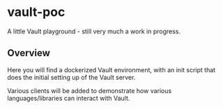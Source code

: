 # vault-poc

A little Vault playground - still very much a work in progress.

## Overview

Here you will find a dockerized Vault environment, with an init script that does the initial setting up of the Vault server.

Various clients will be added to demonstrate how various languages/libraries can interact with Vault.